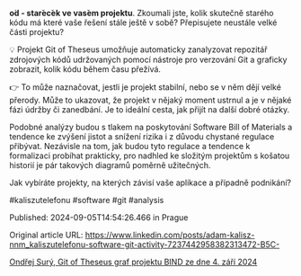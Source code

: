 **o**́**d **-** star**̌**ec**̌**ek ve vas**̌**em projektu**. Zkoumali jste, kolik skutečně starého kódu má které vaše řešení stále ještě v sobě? Přepisujete neustále velké části projektu?


💡 Projekt Git of Theseus umožňuje automaticky zanalyzovat repozitář zdrojových kódů udržovaných pomocí nástroje pro verzování Git a graficky zobrazit, kolik kódu během času přežívá.


👉 To může naznačovat, jestli je projekt stabilní, nebo se v něm dějí velké přerody. Může to ukazovat, že projekt v nějaký moment ustrnul a je v nějaké fázi údržby či zanedbání. Je to ideální cesta, jak přijít na další dobré otázky.


Podobné analýzy budou s tlakem na poskytování Software Bill of Materials a tendence ke zvýšení jistot a snížení rizika i z důvodu chystané regulace přibývat. Nezávisle na tom, jak budou tyto regulace a tendence k formalizaci probíhat prakticky, pro nadhled ke složitým projektům s košatou historií je pár takových diagramů poměrně užitečných.


Jak vybíráte projekty, na kterých závisí vaše aplikace a případně podnikání?


#kaliszutelefonu #software #git #analysis


Published: 2024-09-05T14:54:26.466 in Prague

Original article URL: https://www.linkedin.com/posts/adam-kalisz-nnm_kaliszutelefonu-software-git-activity-7237442958382313472-B5C-

[Ondřej Surý, Git of Theseus graf projektu BIND ze dne 4. září 2024](./media/2024-09-04_ondrej-sury-bind-git-of-theseus-cohorts-stack_plot.png)